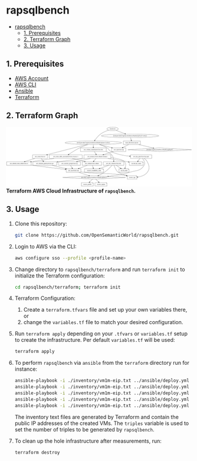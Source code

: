 # rapsqlbench

- [rapsqlbench](#rapsqlbench)
  - [1. Prerequisites](#1-prerequisites)
  - [2. Terraform Graph](#2-terraform-graph)
  - [3. Usage](#3-usage)

## 1. Prerequisites

- [AWS Account](https://aws.amazon.com/premiumsupport/knowledge-center/create-and-activate-aws-account/)
- [AWS CLI](https://docs.aws.amazon.com/cli/latest/userguide/cli-chap-install.html)
- [Ansible](https://docs.ansible.com/ansible/latest/installation_guide/intro_installation.html#pip-install)
- [Terraform](https://learn.hashicorp.com/tutorials/terraform/install-cli)

## 2. Terraform Graph

![Terraform Graph](./images/terraform_graph.svg)
**Terraform AWS Cloud Infrastructure of `rapsqlbench`.**

## 3. Usage

1. Clone this repository:

    ```bash
    git clone https://github.com/OpenSemanticWorld/rapsqlbench.git
    ```

2. Login to AWS via the CLI:

    ```bash
    aws configure sso --profile <profile-name>
    ```

3. Change directory to `rapsqlbench/terraform` and run `terraform init` to initialize the Terraform configuration:

    ```bash
    cd rapsqlbench/terraform; terraform init
    ```

4. Terraform Configuration:
   1. Create a `terraform.tfvars` file and set up your own variables there, or
   2. change the `variables.tf` file to match your desired configuration.
5. Run `terraform apply` depending on your `.tfvars` or `variables.tf` setup to create the infrastructure. Per default `variables.tf` will be used:

    ```bash
    terraform apply
    ```

6. To perform `rapsqlbench` via `ansible` from the `terraform` directory run for instance:

    ```bash
    ansible-playbook -i ./inventory/vm1m-eip.txt ../ansible/deploy.yml -e "graphname=sp1m triples=1000000"
    ansible-playbook -i ./inventory/vm1m-eip.txt ../ansible/deploy.yml -e "graphname=sp125m triples=125000000"
    ansible-playbook -i ./inventory/vm1m-eip.txt ../ansible/deploy.yml -e "graphname=sp250m triples=250000000"
    ansible-playbook -i ./inventory/vm1m-eip.txt ../ansible/deploy.yml -e "graphname=sp500m triples=500000000"
    ansible-playbook -i ./inventory/vm1m-eip.txt ../ansible/deploy.yml -e "graphname=sp1bil triples=1000000000"
    ```
  
    The inventory text files are generated by Terraform and contain the public IP addresses of the created VMs. The `triples` variable is used to set the number of triples to be generated by `rapsqlbench`.

7. To clean up the hole infrastructure after measurements, run:

    ```bash
    terraform destroy
    ```
